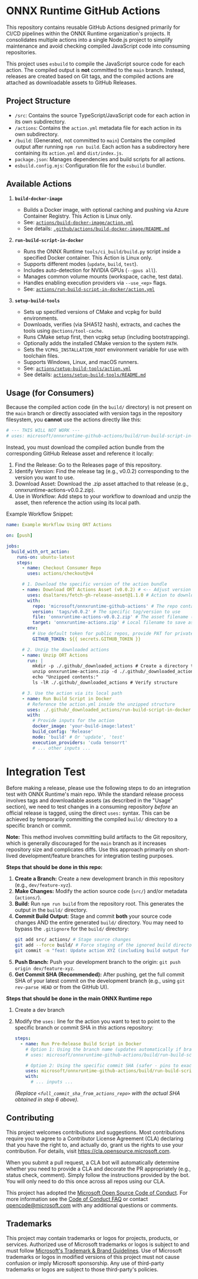 # ONNX Runtime GitHub Actions

This repository contains reusable GitHub Actions designed primarily for CI/CD pipelines within the ONNX Runtime organization's projects. It consolidates multiple actions into a single Node.js project to simplify maintenance and avoid checking compiled JavaScript code into consuming repositories.

This project uses `esbuild` to compile the JavaScript source code for each action. The compiled output is **not** committed to the `main` branch. Instead, releases are created based on Git tags, and the compiled actions are attached as downloadable assets to GitHub Releases.

## Project Structure

- `/src`: Contains the source TypeScript/JavaScript code for each action in its own subdirectory.
- `/actions`: Contains the `action.yml` metadata file for each action in its own subdirectory.
- `/build`: (Generated, not committed to `main`) Contains the compiled output after running `npm run build`. Each action has a subdirectory here containing its `action.yml` and `dist/index.js`.
- `package.json`: Manages dependencies and build scripts for all actions.
- `esbuild.config.mjs`: Configuration file for the `esbuild` bundler.

## Available Actions

1.  **`build-docker-image`**

    - Builds a Docker image, with optional caching and pushing via Azure Container Registry. This Action is Linux only.
    - See: [`actions/build-docker-image/action.yml`](./actions/build-docker-image/action.yml)
    - See details: [`.github/actions/build-docker-image/README.md`](./.github/actions/build-docker-image/README.md)

2.  **`run-build-script-in-docker`**

    - Runs the ONNX Runtime `tools/ci_build/build.py` script inside a specified Docker container. This Action is Linux only.
    - Supports different modes (`update`, `build`, `test`).
    - Includes auto-detection for NVIDIA GPUs (`--gpus all`).
    - Manages common volume mounts (workspace, cache, test data).
    - Handles enabling execution providers via `--use_<ep>` flags.
    - See: [`actions/run-build-script-in-docker/action.yml`](./actions/run-build-script-in-docker/action.yml)

3.  **`setup-build-tools`**

    - Sets up specified versions of CMake and vcpkg for build environments.
    - Downloads, verifies (via SHA512 hash), extracts, and caches the tools using `@actions/tool-cache`.
    - Runs CMake setup first, then vcpkg setup (including bootstrapping).
    - Optionally adds the installed CMake version to the system `PATH`.
    - Sets the `VCPKG_INSTALLATION_ROOT` environment variable for use with toolchain files.
    - Supports Windows, Linux, and macOS runners.
    - See: [`actions/setup-build-tools/action.yml`](./actions/setup-build-tools/action.yml)
    - See details: [`actions/setup-build-tools/README.md`](./actions/setup-build-tools/README.md)

## Usage (for Consumers)

Because the compiled action code (in the `build/` directory) is not present on the `main` branch or directly associated with version tags in the repository filesystem, you **cannot** use the actions directly like this:

```yaml
# --- THIS WILL NOT WORK ---
# uses: microsoft/onnxruntime-github-actions/build/run-build-script-in-docker@vX.Y.Z
```

Instead, you must download the compiled action bundle from the corresponding GitHub Release asset and reference it locally:

1. Find the Release: Go to the Releases page of this repository.
2. Identify Version: Find the release tag (e.g., v0.0.2) corresponding to the version you want to use.
3. Download Asset: Download the .zip asset attached to that release (e.g., onnxruntime-actions-v0.0.2.zip).
4. Use in Workflow: Add steps to your workflow to download and unzip the asset, then reference the action using its local path.

Example Workflow Snippet:

```yaml
name: Example Workflow Using ORT Actions

on: [push]

jobs:
  build_with_ort_action:
    runs-on: ubuntu-latest
    steps:
      - name: Checkout Consumer Repo
        uses: actions/checkout@v4

      # 1. Download the specific version of the action bundle
      - name: Download ORT Actions Asset (v0.0.2) # <-- Adjust version as needed
        uses: dsaltares/fetch-gh-release-asset@1.1.0 # Action to download assets
        with:
          repo: 'microsoft/onnxruntime-github-actions' # The repo containing the actions
          version: 'tags/v0.0.2' # The specific tag/version to use
          file: 'onnxruntime-actions-v0.0.2.zip' # The asset filename (matches release workflow output)
          target: 'onnxruntime-actions.zip' # Local filename to save as
        env:
          # Use default token for public repos, provide PAT for private if necessary
          GITHUB_TOKEN: ${{ secrets.GITHUB_TOKEN }}

      # 2. Unzip the downloaded actions
      - name: Unzip ORT Actions
        run: |
          mkdir -p ./.github/_downloaded_actions # Create a directory to hold them
          unzip onnxruntime-actions.zip -d ./.github/_downloaded_actions
          echo "Unzipped contents:"
          ls -lR ./.github/_downloaded_actions # Verify structure

      # 3. Use the action via its local path
      - name: Run Build Script in Docker
        # Reference the action.yml inside the unzipped structure
        uses: ./.github/_downloaded_actions/run-build-script-in-docker
        with:
          # Provide inputs for the action
          docker_image: 'your-build-image:latest'
          build_config: 'Release'
          mode: 'build' # Or 'update', 'test'
          execution_providers: 'cuda tensorrt'
          # ... other inputs ...
```

# Integration Test

Before making a release, please use the following steps to do an integration test with ONNX Runtime's main repo. While the standard release process involves tags and downloadable assets (as described in the "Usage" section), we need to test changes in a consuming repository _before_ an official release is tagged, using the direct `uses:` syntax. This can be achieved by temporarily committing the compiled `build/` directory to a specific branch or commit.

**Note:** This method involves committing build artifacts to the Git repository, which is generally discouraged for the `main` branch as it increases repository size and complicates diffs. Use this approach primarily on short-lived development/feature branches for integration testing purposes.

**Steps that should be done in this repo:**

1.  **Create a Branch:** Create a new development branch in _this_ repository (e.g., `dev/feature-xyz`).
2.  **Make Changes:** Modify the action source code (`src/`) and/or metadata (`actions/`).
3.  **Build:** Run `npm run build` from the repository root. This generates the output in the `build/` directory.
4.  **Commit Build Output:** Stage and commit **both** your source code changes AND the entire generated `build/` directory. You may need to bypass the `.gitignore` for the `build/` directory:
    ```bash
    git add src/ actions/ # Stage source changes
    git add --force build/ # Force staging of the ignored build directory
    git commit -m "feat: Update action XYZ (including build output for testing)"
    ```
5.  **Push Branch:** Push your development branch to the origin: `git push origin dev/feature-xyz`.
6.  **Get Commit SHA (Recommended):** After pushing, get the full commit SHA of your latest commit on the development branch (e.g., using `git rev-parse HEAD` or from the GitHub UI).

**Steps that should be done in the main ONNX Runtime repo**

1.  Create a dev branch
2.  Modify the `uses:` line for the action you want to test to point to the specific branch or commit SHA in _this_ actions repository:

    ```yaml
    steps:
      - name: Run Pre-Release Build Script in Docker
        # Option 1: Using the branch name (updates automatically if branch changes)
        # uses: microsoft/onnxruntime-github-actions/build/run-build-script-in-docker@dev/feature-xyz

        # Option 2: Using the specific commit SHA (safer - pins to exact version)
        uses: microsoft/onnxruntime-github-actions/build/run-build-script-in-docker@<full_commit_sha_from_actions_repo>
        with:
          # ... inputs ...
    ```

    _(Replace `<full_commit_sha_from_actions_repo>` with the actual SHA obtained in step 6 above)._

## Contributing

This project welcomes contributions and suggestions. Most contributions require you to agree to a
Contributor License Agreement (CLA) declaring that you have the right to, and actually do, grant us
the rights to use your contribution. For details, visit https://cla.opensource.microsoft.com.

When you submit a pull request, a CLA bot will automatically determine whether you need to provide
a CLA and decorate the PR appropriately (e.g., status check, comment). Simply follow the instructions
provided by the bot. You will only need to do this once across all repos using our CLA.

This project has adopted the [Microsoft Open Source Code of Conduct](https://opensource.microsoft.com/codeofconduct/).
For more information see the [Code of Conduct FAQ](https://opensource.microsoft.com/codeofconduct/faq/) or
contact [opencode@microsoft.com](mailto:opencode@microsoft.com) with any additional questions or comments.

## Trademarks

This project may contain trademarks or logos for projects, products, or services. Authorized use of Microsoft
trademarks or logos is subject to and must follow
[Microsoft's Trademark & Brand Guidelines](https://www.microsoft.com/en-us/legal/intellectualproperty/trademarks/usage/general).
Use of Microsoft trademarks or logos in modified versions of this project must not cause confusion or imply Microsoft sponsorship.
Any use of third-party trademarks or logos are subject to those third-party's policies.
